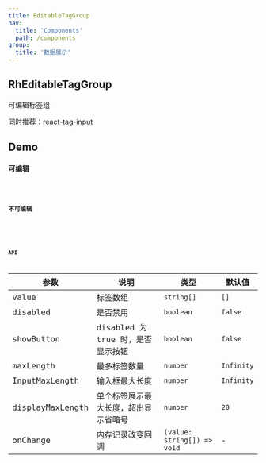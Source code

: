 ```yaml
---
title: EditableTagGroup
nav:
  title: 'Components'
  path: /components
group:
  title: '数据展示'
---
```


## RhEditableTagGroup

可编辑标签组

同时推荐：[react-tag-input](https://github.com/pathofdev/react-tag-input)

## Demo

#### 可编辑

<code src="./demos/demo1.tsx">

#### 不可编辑

<code src="./demos/demo2.tsx">
<code src="./demos/demo3.tsx">

### API

| 参数             | 说明                                 | 类型                        | 默认值     |
| ---------------- | ------------------------------------ | --------------------------- | ---------- |
| value            | 标签数组                             | `string[]`                  | `[]`       |
| disabled         | 是否禁用                             | `boolean`                   | `false`    |
| showButton       | disabled 为 true 时，是否显示按钮    | `boolean`                   | `false`    |
| maxLength        | 最多标签数量                         | `number`                    | `Infinity` |
| InputMaxLength   | 输入框最大长度                       | `number`                    | `Infinity` |
| displayMaxLength | 单个标签展示最大长度，超出显示省略号 | `number`                    | `20`       |
| onChange         | 内存记录改变回调                     | `(value: string[]) => void` | -          |
